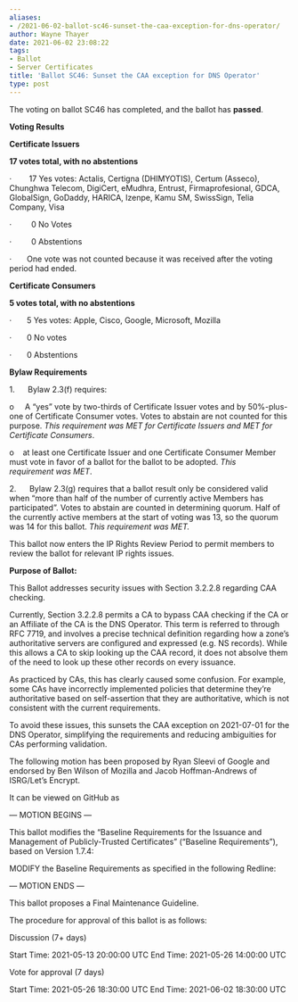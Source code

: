 ```yaml
---
aliases:
- /2021-06-02-ballot-sc46-sunset-the-caa-exception-for-dns-operator/
author: Wayne Thayer
date: 2021-06-02 23:08:22
tags:
- Ballot
- Server Certificates
title: 'Ballot SC46: Sunset the CAA exception for DNS Operator'
type: post
---
```


The voting on ballot SC46 has completed, and the ballot has **passed**.

**Voting Results**

**Certificate Issuers**

**17 votes total, with no abstentions**

·        17 Yes votes: Actalis, Certigna (DHIMYOTIS), Certum (Asseco), Chunghwa Telecom, DigiCert, eMudhra, Entrust, Firmaprofesional, GDCA, GlobalSign, GoDaddy, HARICA, Izenpe, Kamu SM, SwissSign, Telia Company, Visa

·         0 No Votes

·         0 Abstentions

·       One vote was not counted because it was received after the voting period had ended.

**Certificate Consumers**

**5 votes total, with no abstentions**

·       5 Yes votes: Apple, Cisco, Google, Microsoft, Mozilla

·       0 No votes

·       0 Abstentions

**Bylaw Requirements**

1.      Bylaw 2.3(f) requires:

o     A “yes” vote by two-thirds of Certificate Issuer votes and by 50%-plus-one of Certificate Consumer votes. Votes to abstain are not counted for this purpose.
_This requirement was MET for Certificate Issuers and MET for Certificate Consumers_.

o    at least one Certificate Issuer and one Certificate Consumer Member must vote in favor of a ballot for the ballot to be adopted.
_This requirement was MET_.

2.      Bylaw 2.3(g) requires that a ballot result only be considered valid when “more than half of the number of currently active Members has participated”. Votes to abstain are counted in determining quorum. Half of the currently active members at the start of voting was 13, so the quorum was 14 for this ballot.
_This requirement was MET._

This ballot now enters the IP Rights Review Period to permit members to review the ballot for relevant IP rights issues.

**Purpose of Ballot:**

This Ballot addresses security issues with Section 3.2.2.8 regarding CAA checking.

Currently, Section 3.2.2.8 permits a CA to bypass CAA checking if the CA or an Affiliate of the CA is the DNS Operator. This term is referred to through RFC 7719, and involves a precise technical definition regarding how a zone’s authoritative servers are configured and expressed (e.g. NS records). While this allows a CA to skip looking up the CAA record, it does not absolve them of the need to look up these other records on every issuance.

As practiced by CAs, this has clearly caused some confusion. For example, some CAs have incorrectly implemented policies that determine they’re authoritative based on self-assertion that they are authoritative, which is not consistent with the current requirements.

To avoid these issues, this sunsets the CAA exception on 2021-07-01 for the DNS Operator, simplifying the requirements and reducing ambiguities for CAs performing validation.

The following motion has been proposed by Ryan Sleevi of Google and endorsed by Ben Wilson of Mozilla and Jacob Hoffman-Andrews of ISRG/Let’s Encrypt.

It can be viewed on GitHub as

— MOTION BEGINS —

This ballot modifies the “Baseline Requirements for the Issuance and Management of Publicly-Trusted Certificates” (“Baseline Requirements”), based on Version 1.7.4:

MODIFY the Baseline Requirements as specified in the following Redline:

— MOTION ENDS —

This ballot proposes a Final Maintenance Guideline.

The procedure for approval of this ballot is as follows:

Discussion (7+ days)

Start Time: 2021-05-13 20:00:00 UTC
End Time: 2021-05-26 14:00:00 UTC

Vote for approval (7 days)

Start Time: 2021-05-26 18:30:00 UTC
End Time: 2021-06-02 18:30:00 UTC
